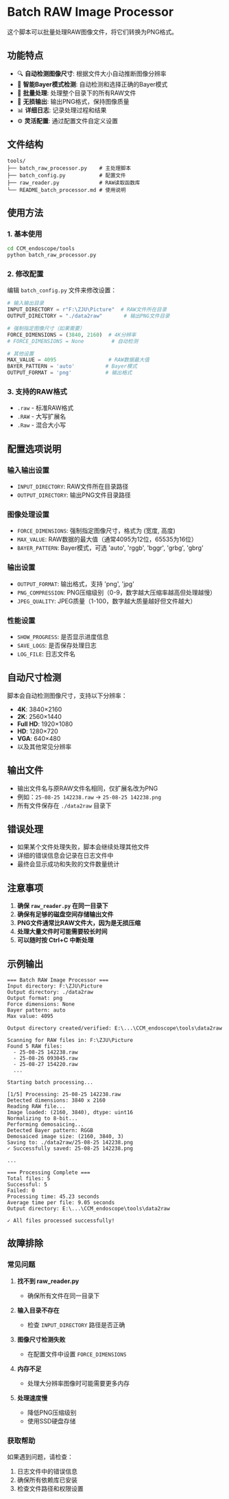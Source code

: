 # Batch RAW Image Processor

这个脚本可以批量处理RAW图像文件，将它们转换为PNG格式。

## 功能特点

- 🔍 **自动检测图像尺寸**: 根据文件大小自动推断图像分辨率
- 🎨 **智能Bayer模式检测**: 自动检测和选择正确的Bayer模式
- 📁 **批量处理**: 处理整个目录下的所有RAW文件
- 💾 **无损输出**: 输出PNG格式，保持图像质量
- 📊 **详细日志**: 记录处理过程和结果
- ⚙️ **灵活配置**: 通过配置文件自定义设置

## 文件结构

```
tools/
├── batch_raw_processor.py    # 主处理脚本
├── batch_config.py           # 配置文件
├── raw_reader.py             # RAW读取函数库
└── README_batch_processor.md # 使用说明
```

## 使用方法

### 1. 基本使用

```bash
cd CCM_endoscope/tools
python batch_raw_processor.py
```

### 2. 修改配置

编辑 `batch_config.py` 文件来修改设置：

```python
# 输入输出目录
INPUT_DIRECTORY = r"F:\ZJU\Picture"  # RAW文件所在目录
OUTPUT_DIRECTORY = "./data2raw"       # 输出PNG文件目录

# 强制指定图像尺寸（如果需要）
FORCE_DIMENSIONS = (3840, 2160)  # 4K分辨率
# FORCE_DIMENSIONS = None         # 自动检测

# 其他设置
MAX_VALUE = 4095                 # RAW数据最大值
BAYER_PATTERN = 'auto'          # Bayer模式
OUTPUT_FORMAT = 'png'           # 输出格式
```

### 3. 支持的RAW格式

- `.raw` - 标准RAW格式
- `.RAW` - 大写扩展名
- `.Raw` - 混合大小写

## 配置选项说明

### 输入输出设置
- `INPUT_DIRECTORY`: RAW文件所在目录路径
- `OUTPUT_DIRECTORY`: 输出PNG文件目录路径

### 图像处理设置
- `FORCE_DIMENSIONS`: 强制指定图像尺寸，格式为 (宽度, 高度)
- `MAX_VALUE`: RAW数据的最大值（通常4095为12位，65535为16位）
- `BAYER_PATTERN`: Bayer模式，可选 'auto', 'rggb', 'bggr', 'grbg', 'gbrg'

### 输出设置
- `OUTPUT_FORMAT`: 输出格式，支持 'png', 'jpg'
- `PNG_COMPRESSION`: PNG压缩级别（0-9，数字越大压缩率越高但处理越慢）
- `JPEG_QUALITY`: JPEG质量（1-100，数字越大质量越好但文件越大）

### 性能设置
- `SHOW_PROGRESS`: 是否显示进度信息
- `SAVE_LOGS`: 是否保存处理日志
- `LOG_FILE`: 日志文件名

## 自动尺寸检测

脚本会自动检测图像尺寸，支持以下分辨率：

- **4K**: 3840×2160
- **2K**: 2560×1440
- **Full HD**: 1920×1080
- **HD**: 1280×720
- **VGA**: 640×480
- 以及其他常见分辨率

## 输出文件

- 输出文件名与原RAW文件名相同，仅扩展名改为PNG
- 例如：`25-08-25 142238.raw` → `25-08-25 142238.png`
- 所有文件保存在 `./data2raw` 目录下

## 错误处理

- 如果某个文件处理失败，脚本会继续处理其他文件
- 详细的错误信息会记录在日志文件中
- 最终会显示成功和失败的文件数量统计

## 注意事项

1. **确保 `raw_reader.py` 在同一目录下**
2. **确保有足够的磁盘空间存储输出文件**
3. **PNG文件通常比RAW文件大，因为是无损压缩**
4. **处理大量文件时可能需要较长时间**
5. **可以随时按 Ctrl+C 中断处理**

## 示例输出

```
=== Batch RAW Image Processor ===
Input directory: F:\ZJU\Picture
Output directory: ./data2raw
Output format: png
Force dimensions: None
Bayer pattern: auto
Max value: 4095

Output directory created/verified: E:\...\CCM_endoscope\tools\data2raw

Scanning for RAW files in: F:\ZJU\Picture
Found 5 RAW files:
  - 25-08-25 142238.raw
  - 25-08-26 093045.raw
  - 25-08-27 154220.raw
  ...

Starting batch processing...

[1/5] Processing: 25-08-25 142238.raw
Detected dimensions: 3840 x 2160
Reading RAW file...
Image loaded: (2160, 3840), dtype: uint16
Normalizing to 8-bit...
Performing demosaicing...
Detected Bayer pattern: RGGB
Demosaiced image size: (2160, 3840, 3)
Saving to: ./data2raw/25-08-25 142238.png
✓ Successfully saved: 25-08-25 142238.png

...

=== Processing Complete ===
Total files: 5
Successful: 5
Failed: 0
Processing time: 45.23 seconds
Average time per file: 9.05 seconds
Output directory: E:\...\CCM_endoscope\tools\data2raw

✓ All files processed successfully!
```

## 故障排除

### 常见问题

1. **找不到 raw_reader.py**
   - 确保所有文件在同一目录下

2. **输入目录不存在**
   - 检查 `INPUT_DIRECTORY` 路径是否正确

3. **图像尺寸检测失败**
   - 在配置文件中设置 `FORCE_DIMENSIONS`

4. **内存不足**
   - 处理大分辨率图像时可能需要更多内存

5. **处理速度慢**
   - 降低PNG压缩级别
   - 使用SSD硬盘存储

### 获取帮助

如果遇到问题，请检查：
1. 日志文件中的错误信息
2. 确保所有依赖库已安装
3. 检查文件路径和权限设置


